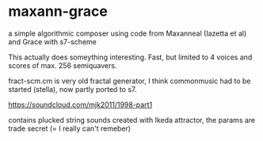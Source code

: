 maxann-grace
============

a simple algorithmic composer using code from Maxanneal (Iazetta et al) and Grace with s7-scheme

This actually does someything interesting. Fast, but limited to 4 voices and scores of max. 256 semiquavers.

fract-scm.cm is very old fractal generator, I think commonmusic had to be 
started (stella), now partly ported to s7.

https://soundcloud.com/mjk2011/1998-part1 

contains plucked string sounds created with Ikeda attractor, the params are 
trade secret (= I really can't remeber)
 